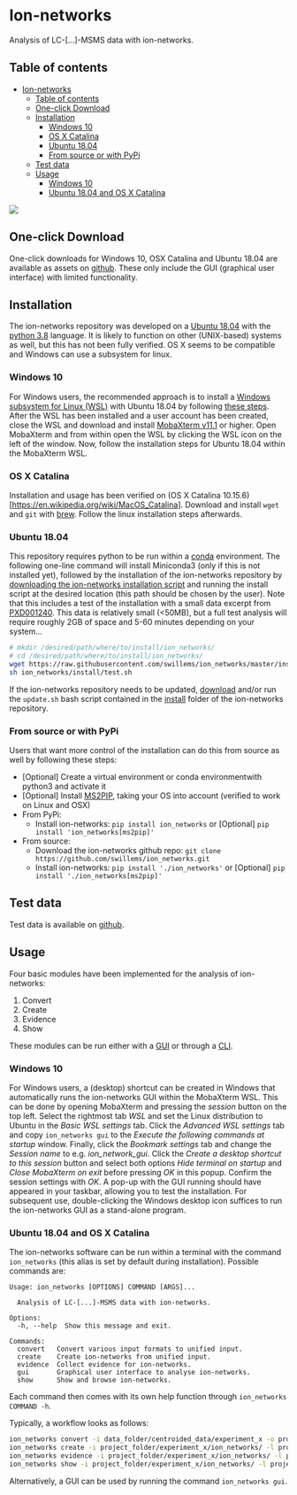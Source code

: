 # Ion-networks
Analysis of LC-[...]-MSMS data with ion-networks.

## Table of contents

   * [Ion-networks](#ion-networks)
      * [Table of contents](#table-of-contents)
      * [One-click Download](#one-click-download)
      * [Installation](#installation)
         * [Windows 10](#windows-10)
         * [OS X Catalina](#os-x-catalina)
         * [Ubuntu 18.04](#ubuntu-1804)
         * [From source or with PyPi](#from-source-or-with-pypi)
      * [Test data](#test-data)
      * [Usage](#usage)
         * [Windows 10](#windows-10-1)
         * [Ubuntu 18.04 and OS X Catalina](#ubuntu-1804-and-os-x-catalina)

![](https://github.com/swillems/ion_networks/blob/master/docs/3d_example.gif)

## One-click Download
One-click downloads for Windows 10, OSX Catalina and Ubuntu 18.04 are available as assets on [github](https://github.com/swillems/ion_networks/releases/tag/2.0.200821). These only include the GUI (graphical user interface) with limited functionality.

## Installation
The ion-networks repository was developed on a [Ubuntu 18.04](http://releases.ubuntu.com/18.04.4/) with the [python 3.8](https://docs.python.org/3.8/) language. It is likely to function on other (UNIX-based) systems as well, but this has not been fully verified. OS X seems to be compatible and Windows can use a subsystem for linux.

### Windows 10
For Windows users, the recommended approach is to install a [Windows subsystem for Linux (WSL)](https://en.wikipedia.org/wiki/Windows_Subsystem_for_Linux) with Ubuntu 18.04 by following [these steps](https://docs.microsoft.com/en-us/windows/wsl/install-win10). After the WSL has been installed and a user account has been created, close the WSL and download and install [MobaXterm v11.1](https://mobaxterm.mobatek.net/download-home-edition.html) or higher. Open MobaXterm and from within open the WSL by clicking the WSL icon on the left of the window. Now, follow the installation steps for Ubuntu 18.04 within the MobaXterm WSL.

### OS X Catalina
Installation and usage has been verified on (OS X Catalina 10.15.6)[https://en.wikipedia.org/wiki/MacOS_Catalina]. Download and install `wget` and `git` with [brew](https://brew.sh/). Follow the linux installation steps afterwards.

### Ubuntu 18.04
This repository requires python to be run within a [conda](https://conda.io/projects/conda/en/latest/index.html) environment. The following one-line command will install Miniconda3 (only if this is not installed yet), followed by the installation of the ion-networks repository by [downloading the ion-networks installation script](https://github.com/swillems/ion_networks/tree/master/install/install.sh) and running the install script at the desired location (this path should be chosen by the user). Note that this includes a test of the installation with a small data excerpt from [PXD001240](http://proteomecentral.proteomexchange.org/cgi/GetDataset?ID=PXD001240). This data is relatively small (<50MB), but a full test analysis will require roughly 2GB of space and 5-60 minutes depending on your system...

```bash
# mkdir /desired/path/where/to/install/ion_networks/
# cd /desired/path/where/to/install/ion_networks/
wget https://raw.githubusercontent.com/swillems/ion_networks/master/install/install.sh && sh install.sh && rm install.sh
sh ion_networks/install/test.sh
```

If the ion-networks repository needs to be updated, [download](https://github.com/swillems/ion_networks/tree/master/install/update.sh) and/or run the ```update.sh``` bash script contained in the [install](https://github.com/swillems/ion_networks/tree/master/install) folder of the ion-networks repository.

### From source or with PyPi
Users that want more control of the installation can do this from source as well by following these steps:
* [Optional] Create a virtual environment or conda environmentwith python3 and activate it
* [Optional] Install [MS2PIP](https://github.com/compomics/ms2pip_c), taking your OS into account (verified to work on Linux and OSX)
* From PyPi:
  * Install ion-networks: `pip install ion_networks` or [Optional] `pip install 'ion_networks[ms2pip]'`
* From source:
  * Download the ion-networks github repo: `git clone https://github.com/swillems/ion_networks.git`
  * Install ion-networks: `pip install './ion_networks'` or [Optional] `pip install './ion_networks[ms2pip]'`

## Test data
Test data is available on [github](https://github.com/swillems/ion_networks/releases/tag/2.0.200821).

## Usage
Four basic modules have been implemented for the analysis of ion-networks:

1. Convert
2. Create
3. Evidence
4. Show

These modules can be run either with a [GUI](https://en.wikipedia.org/wiki/Graphical_user_interface) or through a [CLI](https://en.wikipedia.org/wiki/Command-line_interface).

### Windows 10
For Windows users, a (desktop) shortcut can be created in Windows that automatically runs the ion-networks GUI within the MobaXterm WSL. This can be done by opening MobaXterm and pressing the *session* button on the top left. Select the rightmost tab *WSL* and set the Linux distribution to Ubuntu in the *Basic WSL settings* tab. Click the *Advanced WSL settings* tab and copy ```ion_networks gui``` to the *Execute the following commands at startup* window. Finally, click the *Bookmark settings* tab and change the *Session name* to e.g. *ion_network_gui*. Click the *Create a desktop shortcut to this session* button and select both options *Hide terminal on startup* and *Close MobaXterm on exit* before pressing *OK* in this popup. Confirm the session settings with *OK*. A pop-up with the GUI running should have appeared in your taskbar, allowing you to test the installation. For subsequent use, double-clicking the Windows desktop icon suffices to run the ion-networks GUI as a stand-alone program.

### Ubuntu 18.04 and OS X Catalina
The ion-networks software can be run within a terminal with the command ```ion_networks``` (this alias is set by default during installation). Possible commands are:

```
Usage: ion_networks [OPTIONS] COMMAND [ARGS]...

  Analysis of LC-[...]-MSMS data with ion-networks.

Options:
  -h, --help  Show this message and exit.

Commands:
  convert   Convert various input formats to unified input.
  create    Create ion-networks from unified input.
  evidence  Collect evidence for ion-networks.
  gui       Graphical user interface to analyse ion-networks.
  show      Show and browse ion-networks.
```

Each command then comes with its own help function through ```ion_networks COMMAND -h```.

Typically, a workflow looks as follows:

```bash
ion_networks convert -i data_folder/centroided_data/experiment_x -o project_folder/experiment_x/ion_networks/ -d HDMSE -l project_folder/experiment_x/ion_networks/log.txt
ion_networks create -i project_folder/experiment_x/ion_networks/ -l project_folder/experiment_x/ion_networks/log.txt
ion_networks evidence -i project_folder/experiment_x/ion_networks/ -l project_folder/experiment_x/ion_networks/log.txt
ion_networks show -i project_folder/experiment_x/ion_networks/ -l project_folder/experiment_x/ion_networks/log.txt
```

Alternatively, a GUI can be used by running the command ```ion_networks gui```.
